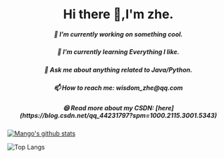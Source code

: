 <h1 align = "center">Hi there 👋,I'm zhe.</h1>
<h5 align = "center"> 🔭 I’m currently working on something cool.</h5>
<h5 align = "center"> 🌱 I’m currently learning Everything I like.</h5>
<h5 align = "center"> 💬 Ask me about anything related to Java/Python.</h5>
<h5 align = "center"> 📫 How to reach me: wisdom_zhe@qq.com</h5>
<h5 align = "center"> 😄 Read more about my CSDN: [here](https://blog.csdn.net/qq_44231797?spm=1000.2115.3001.5343)</h5>

[![Mango's github stats](https://github-readme-stats.vercel.app/api?username=xjtu-fgh&show_icons=true&theme=radical)](https://github.com/xjtu-fgh/github-readme-stats)

![Top Langs](https://github-readme-stats.vercel.app/api/top-langs/?username=xjtu-fgh&layout=compact&theme=tokyonight)
